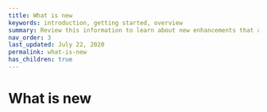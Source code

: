 ```yaml
---
title: What is new
keywords: introduction, getting started, overview
summary: Review this information to learn about new enhancements that are included in each version of ThinkAgile CP.
nav_order: 3
last_updated: July 22, 2020
permalink: what-is-new
has_children: true
---
```


# What is new


